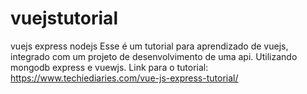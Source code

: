 # vuejstutorial
vuejs express nodejs
Esse é um tutorial para aprendizado de vuejs, integrado com um projeto de desenvolvimento de uma api. Utilizando mongodb express e vuewjs.
Link para o tutorial:
https://www.techiediaries.com/vue-js-express-tutorial/
